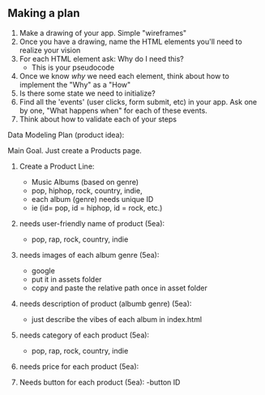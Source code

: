 ## Making a plan
1) Make a drawing of your app. Simple "wireframes"
2) Once you have a drawing, name the HTML elements you'll need to realize your vision
3) For each HTML element ask: Why do I need this?
    - This is your pseudocode
4) Once we know _why_ we need each element, think about how to implement the "Why" as a "How"
5) Is there some state we need to initialize?
6) Find all the 'events' (user clicks, form submit, etc) in your app. Ask one by one, "What happens when" for each of these events.
7) Think about how to validate each of your steps


Data Modeling Plan (product idea):

Main Goal. Just create a Products page. 

1. Create a Product Line:
    - Music Albums (based on genre)
    - pop, hiphop, rock, country, indie, 
    - each album (genre) needs unique ID
    - ie (id= pop, id = hiphop, id = rock, etc.)

2. needs user-friendly name of product (5ea):
    - pop, rap, rock, country, indie

3. needs images of each album genre (5ea):
    - google
    - put it in assets folder
    - copy and paste the relative path once in asset folder

4. needs description of product (albumb genre) (5ea):
    - just describe the vibes of each album in index.html

5. needs category of each product (5ea):
    - pop, rap, rock, country, indie

6. needs price for each product (5ea):

7. Needs button for each product (5ea):
    -button ID

